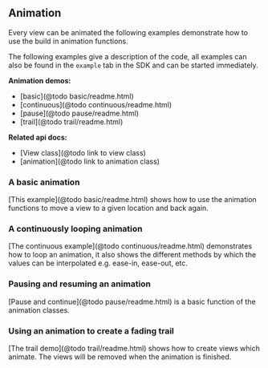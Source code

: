 ## Animation

Every view can be animated the following examples demonstrate how to
use the build in animation functions.

The following examples give a description of the code, all examples
can also be found in the `example` tab in the SDK and can be started
immediately.

**Animation demos:**
- [basic](@todo basic/readme.html)
- [continuous](@todo continuous/readme.html)
- [pause](@todo pause/readme.html)
- [trail](@todo trail/readme.html)

**Related api docs:**
- [View class](@todo link to view class)
- [animation](@todo link to animation class)

### A basic animation

[This example](@todo basic/readme.html) shows how to use the animation functions
to move a view to a given location and back again.

### A continuously looping animation

[The continuous example](@todo continuous/readme.html) demonstrates how to loop
an animation, it also shows the different methods by which the values can be
interpolated e.g. ease-in, ease-out, etc.

### Pausing and resuming an animation

[Pause and continue](@todo pause/readme.html) is a basic function of the animation
classes.

### Using an animation to create a fading trail

[The trail demo](@todo trail/readme.html) shows how to create views which animate.
The views will be removed when the animation is finished.
